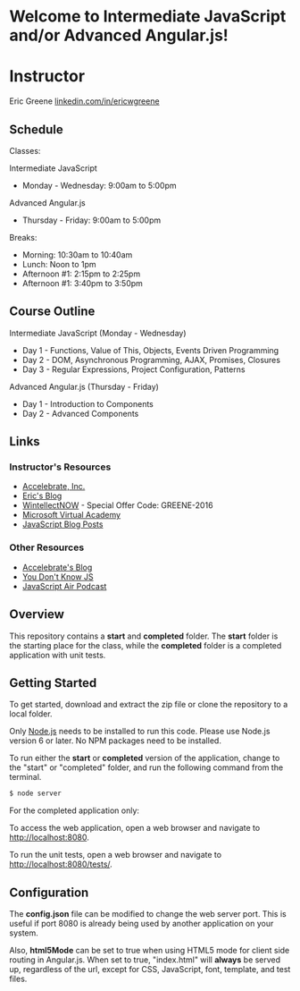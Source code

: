 # Welcome to Intermediate JavaScript and/or Advanced Angular.js!

# Instructor

Eric Greene [linkedin.com/in/ericwgreene](linkedin.com/in/ericwgreene)

## Schedule

Classes:

Intermediate JavaScript
- Monday - Wednesday: 9:00am to 5:00pm

Advanced Angular.js
- Thursday - Friday: 9:00am to 5:00pm

Breaks:
- Morning: 10:30am to 10:40am
- Lunch: Noon to 1pm
- Afternoon #1: 2:15pm to 2:25pm
- Afternoon #1: 3:40pm to 3:50pm

## Course Outline

Intermediate JavaScript (Monday - Wednesday)

- Day 1 - Functions, Value of This, Objects, Events Driven Programming
- Day 2 - DOM, Asynchronous Programming, AJAX, Promises, Closures
- Day 3 - Regular Expressions, Project Configuration, Patterns

Advanced Angular.js (Thursday - Friday)

- Day 1 - Introduction to Components
- Day 2 - Advanced Components


## Links

### Instructor's Resources

- [Accelebrate, Inc.](https://www.accelebrate.com/)
- [Eric's Blog](http://t4d.io/)
- [WintellectNOW](https://www.wintellectnow.com/Home/Instructor?instructorId=EricGreene) - Special Offer Code: GREENE-2016
- [Microsoft Virtual Academy](https://mva.microsoft.com/search/SearchResults.aspx#!q=Eric%20Greene&lang=1033)
- [JavaScript Blog Posts](https://www.accelebrate.com/blog/?s=Greene)

### Other Resources

- [Accelebrate's Blog](https://www.accelebrate.com/blog/)
- [You Don't Know JS](https://github.com/getify/You-Dont-Know-JS)
- [JavaScript Air Podcast](http://javascriptair.podbean.com/)

## Overview

This repository contains a **start** and **completed** folder. The **start** folder is the starting place for the class, while the **completed** folder is a completed application with unit tests.

## Getting Started

To get started, download and extract the zip file or clone the repository to a local folder.

Only [Node.js](https://nodejs.org) needs to be installed to run this code. Please use Node.js version 6 or later. No NPM packages need to be installed.

To run either the **start** or **completed** version of the application, change to the "start" or "completed" folder, and run the following command from the terminal.

```bash
$ node server
```

For the completed application only:

To access the web application, open a web browser and navigate to [http://localhost:8080](http://localhost:8080).

To run the unit tests, open a web browser and navigate to [http://localhost:8080/tests/](http://localhost:8080/tests/).

## Configuration

The **config.json** file can be modified to change the web server port. This is useful if port 8080 is already being used by another application on your system.

Also, **html5Mode** can be set to true when using HTML5 mode for client side routing in Angular.js. When set to true, "index.html" will **always** be served up, regardless of the url, except for CSS, JavaScript, font, template, and test files.
